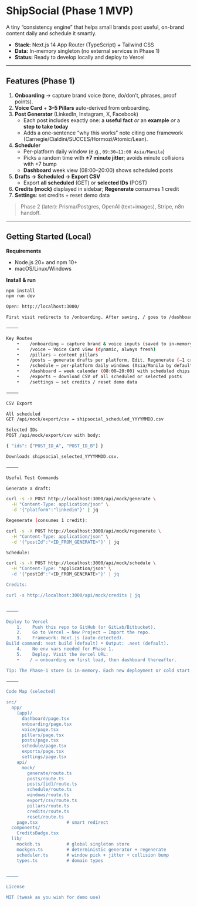 # ShipSocial (Phase 1 MVP)

A tiny “consistency engine” that helps small brands post useful, on-brand content daily and schedule it smartly.

- **Stack:** Next.js 14 App Router (TypeScript) + Tailwind CSS
- **Data:** In-memory singleton (no external services in Phase 1)
- **Status:** Ready to develop locally and deploy to Vercel

---

## Features (Phase 1)

1) **Onboarding** → capture brand voice (tone, do/don’t, phrases, proof points).  
2) **Voice Card** + **3–5 Pillars** auto-derived from onboarding.  
3) **Post Generator** (LinkedIn, Instagram, X, Facebook)  
   - Each post includes exactly one: a **useful fact** _or_ an **example** _or_ a **step to take today**  
   - Adds a one-sentence “why this works” note citing one framework (Carnegie/Cialdini/SUCCES/Hormozi/Atomic/Lean).  
4) **Scheduler**  
   - Per-platform daily window (e.g., `09:30–11:00 Asia/Manila`)  
   - Picks a random time with **±7 minute jitter**; avoids minute collisions with +7 bump  
   - **Dashboard** week view (08:00–20:00) shows scheduled posts  
5) **Drafts → Scheduled → Export CSV**  
   - Export **all scheduled** (GET) or **selected IDs** (POST)  
6) **Credits (mock)** displayed in sidebar; **Regenerate** consumes 1 credit
7) **Settings**: set credits + reset demo data

> Phase 2 (later): Prisma/Postgres, OpenAI (text+images), Stripe, n8n handoff.

---

## Getting Started (Local)

**Requirements**
- Node.js 20+ and npm 10+
- macOS/Linux/Windows

**Install & run**
```bash
npm install
npm run dev

Open: http://localhost:3000/

First visit redirects to /onboarding. After saving, / goes to /dashboard.

⸻

Key Routes
    •    /onboarding — capture brand & voice inputs (saved to in-memory store)
    •    /voice — Voice Card view (dynamic, always fresh)
    •    /pillars — content pillars
    •    /posts — generate drafts per platform, Edit, Regenerate (−1 credit), Schedule
    •    /schedule — per-platform daily windows (Asia/Manila by default)
    •    /dashboard — week calendar (08:00–20:00) with scheduled chips
    •    /exports — download CSV of all scheduled or selected posts
    •    /settings — set credits / reset demo data

⸻

CSV Export

All scheduled
GET /api/mock/export/csv → shipsocial_scheduled_YYYYMMDD.csv

Selected IDs
POST /api/mock/export/csv with body:

{ "ids": ["POST_ID_A", "POST_ID_B"] }

Downloads shipsocial_selected_YYYYMMDD.csv.

⸻

Useful Test Commands

Generate a draft:

curl -s -X POST http://localhost:3000/api/mock/generate \
  -H "Content-Type: application/json" \
  -d '{"platform":"linkedin"}' | jq

Regenerate (consumes 1 credit):

curl -s -X POST http://localhost:3000/api/mock/regenerate \
  -H "Content-Type: application/json" \
  -d '{"postId":"<ID_FROM_GENERATE>"}' | jq

Schedule:

curl -s -X POST http://localhost:3000/api/mock/schedule \
  -H "Content-Type: "application/json" \
  -d '{"postId":"<ID_FROM_GENERATE>"}' | jq

Credits:

curl -s http://localhost:3000/api/mock/credits | jq


⸻

Deploy to Vercel
    1.    Push this repo to GitHub (or GitLab/Bitbucket).
    2.    Go to Vercel → New Project → Import the repo.
    3.    Framework: Next.js (auto-detected).
Build command: next build (default) • Output: .next (default).
    4.    No env vars needed for Phase 1.
    5.    Deploy. Visit the Vercel URL:
    •    / → onboarding on first load, then dashboard thereafter.

Tip: The Phase-1 store is in-memory. Each new deployment or cold start resets data; use /settings → Reset demo data or re-run onboarding.

⸻

Code Map (selected)

src/
  app/
    (app)/
      dashboard/page.tsx
      onboarding/page.tsx
      voice/page.tsx
      pillars/page.tsx
      posts/page.tsx
      schedule/page.tsx
      exports/page.tsx
      settings/page.tsx
    api/
      mock/
        generate/route.ts
        posts/route.ts
        posts/[id]/route.ts
        schedule/route.ts
        windows/route.ts
        export/csv/route.ts
        pillars/route.ts
        credits/route.ts
        reset/route.ts
    page.tsx           # smart redirect
  components/
    CreditsBadge.tsx
  lib/
    mockdb.ts          # global singleton store
    mockgen.ts         # deterministic generator + regenerate
    scheduler.ts       # window pick + jitter + collision bump
    types.ts           # domain types


⸻

License

MIT (tweak as you wish for demo use)
